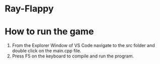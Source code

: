 # Ray-Flappy

# How to run the game
1. From the Explorer Window of VS Code navigate to the src folder and double click on the main.cpp file.
2. Press F5 on the keyboard to compile and run the program.